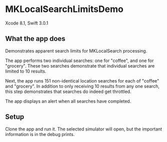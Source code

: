 # MKLocalSearchLimitsDemo

Xcode 8.1, Swift 3.0.1

## What the app does

Demonstrates apparent search limits for MKLocalSearch processing.

The app performs two individual searches: one for "coffee", and one for "grocery". These two searches demonstrate that individual searches are limited to 10 results.

Next, the app runs 151 non-identical location searches for each of "coffee" and "grocery". In addition to only receiving 10 results from any one search, this step demonstrates that searches do indeed get throttled.

The app displays an alert when all searches have completed.


## Setup

Clone the app and run it. The selected simulator will open, but the important information is in the debug prints.


